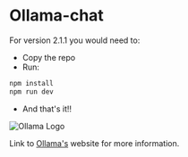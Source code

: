 # Ollama-chat

For version 2.1.1 you would need to:

- Copy the repo
- Run:

```bash
npm install
npm run dev
```

- And that's it!!

![Ollama Logo](https://www.linuxtricks.fr/upload/ollama-logo.png "Ollama")

Link to [Ollama's](https://ollama.com/) website for more information.
